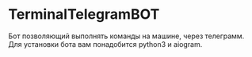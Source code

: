 # TerminalTelegramBOT
Бот позволяющий выполнять команды на машине, через телеграмм.
Для установки бота вам понадобится python3 и aiogram.
